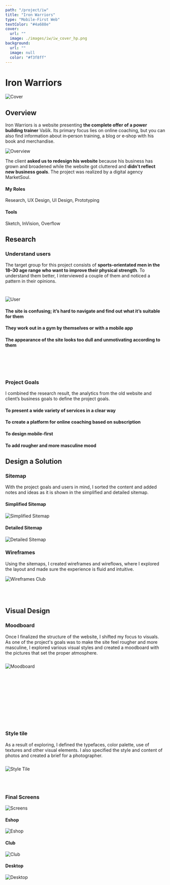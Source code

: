```yaml
---
path: "/project/iw"
title: "Iron Warriors"
type: "Mobile-First Web"
textColor: "#4a688e"
cover:
  url: ""
  image: ./images/iw/iw_cover_hp.png
background:
  url: ""
  image: null
  color: "#f3f8ff"
---
```


# Iron Warriors

<full-width color="#f3f8ff">

  ![Cover](./images/iw/iw_cover.jpg)

</full-width>

## Overview

Iron Warriors is a website presenting __the complete offer of a power building trainer__ Vašík. Its primary focus lies on online coaching, but you can also find information about in&#8209;person training, a blog or e&#8209;shop with his book and merchandise.

![Overview](./images/iw/iw_overview.jpg)

The client __asked us to redesign his website__ because his business has grown and broadened while the website got cluttered and __didn't reflect new business goals__. The project was realized by a digital agency MarketSoul.

<div class="table">
<div class="row">
  <div class="column_3">
    <h4>My Roles</h4>
    <p>Research, UX&nbsp;Design, UI&nbsp;Design, Prototyping</p>
  </div>
  <div class="column_3">
    <h4>Tools</h4>
    <p>Sketch, InVision, Overflow</p>
  </div>
</div>
</div>

<full-width color="#f3f8ff">
  <div class="inside_bg">

  ## Research

  ### Understand users
  
  The target group for this project consists of __sports-orientated men in the 18–30 age range who want to improve their physical strength__. To understand them better, I interviewed a couple of them and noticed a pattern in their opinions.
  
  <div class="table" style="margin-top: 40px; margin-bottom: 65px;">
    <div class="row">
      <div class="column_15" style="margin-top: 15px;">
        <img alt="User" src="./images/iw/iw_user.png">
      </div>
      <div class="column_85">
          <h4>The site is confusing; it’s hard to navigate and find out what it’s suitable for them</h4>
          <h4>They work out in a gym by themselves or with a mobile app</h4>
          <h4>The appearance of the site looks too dull and unmotivating according to them</h4>
      </div>
    </div>
  </div>

  </div>
</full-width>

<full-width color="#e8f1fd">
  <div class="inside_bg" style="margin-top: -40px; padding-top: 50px";>

  ### Project Goals
  I combined the research result, the analytics from the old website and client’s business goals to define the project goals.
  
  <div class="table">

  <div class="row">
    <div class="column_2">
      <h4>To present a wide variety of services in a clear way</h4>
    </div>
    <div class="column_2">
      <h4>To create a platform for online coaching based on subscription</h4>
    </div>
  </div>
  
  <div class="row">
    <div class="column_2">
      <h4>To design mobile‑first</h4>
    </div>
    <div class="column_2">
      <h4>To add rougher and more masculine mood</h4>
    </div>
  </div>

  </div>
  
</div>
</full-width>

## Design a Solution

### Sitemap

With the project goals and users in mind, I sorted the content and added notes and ideas as it is shown in the simplified and detailed sitemap.

<div class="table">
  <div class="row">
    <div class="column_2">
      <h4>Simplified Sitemap</h4>
      <div style="margin-top:20px;">
        <img alt="Simplified Sitemap" src="./images/iw/iw_sitemap.png">
      </div>
    </div>
    <div class="column_2">
      <h4>Detailed Sitemap</h4>
      <div style="margin-top:20px;">
        <img alt="Detailed Sitemap" src="./images/iw/iw_sitemap_detailed.png">
      </div>
    </div>
  </div>
</div>

### Wireframes

Using the sitemaps, I created wireframes and wireflows, where I explored the layout and made sure the experience is fluid and intuitive.

![Wireframes Club](./images/iw/iw_wf_club.png)

<full-width>
  <div id="container" style="background-image:url(./images/iw/iw_wf.jpg); margin-bottom: -40px;">
</div>
</full-width>

<full-width color="#1D1E20">
  <div class="inside_bg_inverted">

<h2 style="padding-top: 90px;"> Visual Design </h2>

  ### Moodboard
  
  Once I finalized the structure of the website, I shifted my focus to visuals. As one of the project's goals was to make the site feel rougher and more masculine, I explored various visual styles and created a moodboard with the pictures that set the proper atmosphere.
  
  <div style="margin: 25px 0 100px;">
    <img alt="Moodboard" src="./images/iw/iw_moodboard.png">
  </div>
  
</div>
</full-width>

<full-width color="#171717">
  <div class="inside_bg_inverted" style="padding-top: 70px;">

  ### Style tile
  
  As a result of exploring, I defined the typefaces, color palette, use of textures and other visual elements. I also specified the style and content of photos and created a brief for a photographer.
  
  <div style="margin: 25px 0 70px;">
    <img alt="Style Tile" src="./images/iw/iw_styletile.jpg">
  </div>

</div>
</full-width>

<full-width color="#1D1E20">
  <div class="inside_bg_inverted">

  ### Final Screens
  
  <img alt="Screens" src="./images/iw/iw_screens.png">

  <h4>Eshop</h4>
  
  <img alt="Eshop" src="./images/iw/iw_eshop.png">
  
  <h4>Club</h4>
  
  <img alt="Club" src="./images/iw/iw_club.png">
  
  <h4>Desktop</h4>
  
  <img alt="Desktop" src="./images/iw/iw_desktop.png">

  </div>
</full-width>

